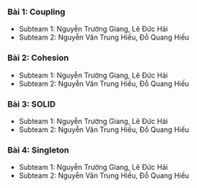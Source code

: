 ### Bài 1: Coupling
- Subteam 1: Nguyễn Trường Giang, Lê Đức Hải
- Subteam 2: Nguyễn Văn Trung Hiếu, Đỗ Quang Hiếu

### Bài 2: Cohesion
- Subteam 1: Nguyễn Trường Giang, Lê Đức Hải
- Subteam 2: Nguyễn Văn Trung Hiếu, Đỗ Quang Hiếu

### Bài 3: SOLID
- Subteam 1: Nguyễn Trường Giang, Lê Đức Hải
- Subteam 2: Nguyễn Văn Trung Hiếu, Đỗ Quang Hiếu

### Bài 4: Singleton
- Subteam 1: Nguyễn Trường Giang, Lê Đức Hải
- Subteam 2: Nguyễn Văn Trung Hiếu, Đỗ Quang Hiếu